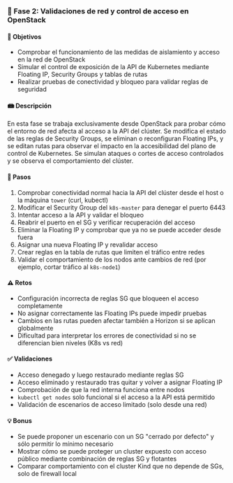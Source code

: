 ### 🔹 Fase 2: Validaciones de red y control de acceso en OpenStack

#### 🎯 Objetivos

* Comprobar el funcionamiento de las medidas de aislamiento y acceso en la red de OpenStack
* Simular el control de exposición de la API de Kubernetes mediante Floating IP, Security Groups y tablas de rutas
* Realizar pruebas de conectividad y bloqueo para validar reglas de seguridad

#### 📾 Descripción

En esta fase se trabaja exclusivamente desde OpenStack para probar cómo el entorno de red afecta al acceso a la API del clúster. Se modifica el estado de las reglas de Security Groups, se eliminan o reconfiguran Floating IPs, y se editan rutas para observar el impacto en la accesibilidad del plano de control de Kubernetes. Se simulan ataques o cortes de acceso controlados y se observa el comportamiento del clúster.

#### 🧼 Pasos

1. Comprobar conectividad normal hacia la API del clúster desde el host o la máquina `tower` (curl, kubectl)
2. Modificar el Security Group del `k8s-master` para denegar el puerto 6443
3. Intentar acceso a la API y validar el bloqueo
4. Reabrir el puerto en el SG y verificar recuperación del acceso
5. Eliminar la Floating IP y comprobar que ya no se puede acceder desde fuera
6. Asignar una nueva Floating IP y revalidar acceso
7. Crear reglas en la tabla de rutas que limiten el tráfico entre redes
8. Validar el comportamiento de los nodos ante cambios de red (por ejemplo, cortar tráfico al `k8s-node1`)

#### ⚠️ Retos

* Configuración incorrecta de reglas SG que bloqueen el acceso completamente
* No asignar correctamente las Floating IPs puede impedir pruebas
* Cambios en las rutas pueden afectar también a Horizon si se aplican globalmente
* Dificultad para interpretar los errores de conectividad si no se diferencian bien niveles (K8s vs red)

#### ✅ Validaciones

* Acceso denegado y luego restaurado mediante reglas SG
* Acceso eliminado y restaurado tras quitar y volver a asignar Floating IP
* Comprobación de que la red interna funciona entre nodos
* `kubectl get nodes` solo funcional si el acceso a la API está permitido
* Validación de escenarios de acceso limitado (solo desde una red)

#### 💡 Bonus

* Se puede proponer un escenario con un SG "cerrado por defecto" y sólo permitir lo mínimo necesario
* Mostrar cómo se puede proteger un cluster expuesto con acceso público mediante combinación de reglas SG y flotantes
* Comparar comportamiento con el cluster Kind que no depende de SGs, solo de firewall local
